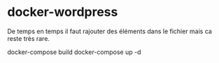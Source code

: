 # docker-wordpress

De temps en temps il faut rajouter des éléments dans le fichier mais ca reste très rare.


docker-compose build
docker-compose up -d
